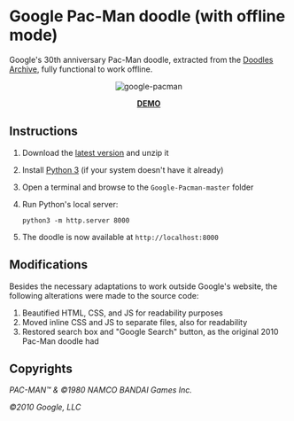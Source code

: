 # Google Pac-Man doodle (with offline mode)

Google's 30th anniversary Pac-Man doodle, extracted from the [Doodles Archive](https://www.google.com/logos/2010/pacman10-hp.html?=en), fully functional to work offline.

<p align="center">
  <img src="https://user-images.githubusercontent.com/68722732/95759774-c6bb5100-0c6f-11eb-8310-e38bf6b0841c.jpg" alt="google-pacman" style="max-width:100%;">
</p>

<p align="center">
  <a href="https://manuel.life/download-google-pacman-play-offline/"><strong>DEMO</strong></a>
</p>

## Instructions

1. Download the [latest version](https://github.com/ManuelFte/Google-Pacman/archive/master.zip) and unzip it
2. Install [Python 3](https://www.python.org/downloads/) (if your system doesn't have it already)
3. Open a terminal and browse to the `Google-Pacman-master` folder
4. Run Python's local server: 
   
   ```
   python3 -m http.server 8000
   ```

5. The doodle is now available at `http://localhost:8000`

## Modifications

Besides the necessary adaptations to work outside Google's website, the following alterations were made to the source code:

1. Beautified HTML, CSS, and JS for readability purposes
2. Moved inline CSS and JS to separate files, also for readability
3. Restored search box and "Google Search" button, as the original 2010 Pac-Man doodle had

## Copyrights

*PAC-MAN™ & ©1980 NAMCO BANDAI Games Inc.*

*©2010 Google, LLC*
